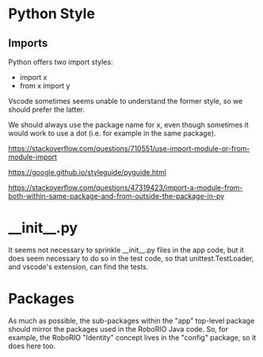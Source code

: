 # Python Style

## Imports
Python offers two import styles:

- import x
- from x import y

Vscode sometimes seems unable to understand the former style, so we should prefer the latter.

We should always use the package name for x, even though sometimes it would work to use a dot (i.e. for example in the same package).

<https://stackoverflow.com/questions/710551/use-import-module-or-from-module-import>

https://google.github.io/styleguide/pyguide.html

https://stackoverflow.com/questions/47319423/import-a-module-from-both-within-same-package-and-from-outside-the-package-in-py


# \_\_init\_\_.py

It seems not necessary to sprinkle \_\_init\_\_.py files in the app code, but it does seem necessary to do so in the test code, so that unittest.TestLoader, and vscode's extension, can find the tests.

# Packages

As much as possible, the sub-packages within the "app" top-level package should mirror the packages used in the RoboRIO Java code.  So, for example, the RoboRIO "Identity" concept lives in the "config" package, so it does here too.
